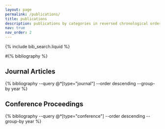 ```yaml
---
layout: page
permalink: /publications/
title: publications
description: publications by categories in reversed chronological order. generated by jekyll-scholar.
nav: true
nav_order: 2
---
```


<!-- _pages/publications.md -->

<!-- Bibsearch Feature -->

{% include bib_search.liquid %}

<div class="publications">

#{% bibliography %}

<h2>Journal Articles</h2>
{% bibliography --query @*[type="journal"] --order descending --group-by year %}

<h2>Conference Proceedings</h2>
{% bibliography --query @*[type="conference"] --order descending --group-by year %}

</div>
